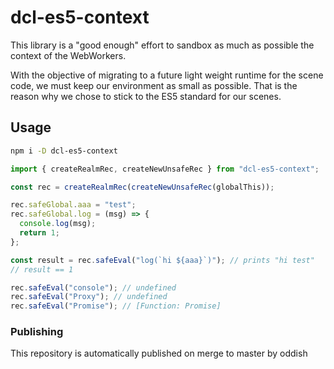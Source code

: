 # dcl-es5-context

This library is a "good enough" effort to sandbox as much as possible the context of the WebWorkers.

With the objective of migrating to a future light weight runtime for the scene code, we must keep our environment as small as possible. That is the reason why we chose to stick to the ES5 standard for our scenes.

## Usage

```bash
npm i -D dcl-es5-context
```

```ts
import { createRealmRec, createNewUnsafeRec } from "dcl-es5-context";

const rec = createRealmRec(createNewUnsafeRec(globalThis));

rec.safeGlobal.aaa = "test";
rec.safeGlobal.log = (msg) => {
  console.log(msg);
  return 1;
};

const result = rec.safeEval("log(`hi ${aaa}`)"); // prints "hi test"
// result == 1

rec.safeEval("console"); // undefined
rec.safeEval("Proxy"); // undefined
rec.safeEval("Promise"); // [Function: Promise]
```

### Publishing

This repository is automatically published on merge to master by oddish
